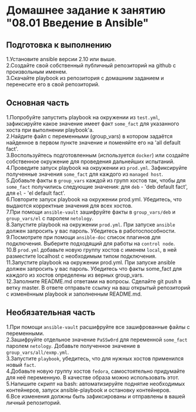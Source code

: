 # Домашнее задание к занятию "08.01 Введение в Ansible"

## Подготовка к выполнению

1.Установите ansible версии 2.10 или выше.<br>
2.Создайте свой собственный публичный репозиторий на github с произвольным именем.<br>
3.Скачайте playbook из репозитория с домашним заданием и перенесите его в свой репозиторий.<br>

## Основная часть

1.Попробуйте запустить playbook на окружении из `test.yml`, зафиксируйте какое значение имеет факт `some_fact` для указанного хоста при выполнении playbook'a.<br>
2.Найдите файл с переменными (group_vars) в котором задаётся найденное в первом пункте значение и поменяйте его на 'all default fact'.<br>
3.Воспользуйтесь подготовленным (используется `docker`) или создайте собственное окружение для проведения дальнейших испытаний.<br>
4.Проведите запуск playbook на окружении из `prod.yml`. Зафиксируйте полученные значения `some_fact` для каждого из `managed host`.<br>
5.Добавьте факты в `group_vars` каждой из групп хостов так, чтобы для `some_fact` получились следующие значения: для `deb` - 'deb default fact', для `el` - 'el default fact'.<br>
6.Повторите запуск playbook на окружении prod.yml. Убедитесь, что выдаются корректные значения для всех хостов.<br>
7.При помощи `ansible-vault` зашифруйте факты в `group_vars/deb` и `group_vars/el` с паролем `netology`.<br>
8.Запустите playbook на окружении `prod.yml`. При запуске `ansible` должен запросить у вас пароль. Убедитесь в работоспособности.<br>
9.Посмотрите при помощи `ansible-doc` список плагинов для подключения. Выберите подходящий для работы на `control node`.<br>
10.В `prod.yml` добавьте новую группу хостов с именем `local`, в ней разместите localhost с необходимым типом подключения.<br>
11.Запустите playbook на окружении prod.yml. При запуске ansible должен запросить у вас пароль. Убедитесь что факты some_fact для каждого из хостов определены из верных group_vars.<br>
12.Заполните README.md ответами на вопросы. Сделайте git push в ветку master. В ответе отправьте ссылку на ваш открытый репозиторий с изменённым playbook и заполненным README.md.<br>


## Необязательная часть

1.При помощи `ansible-vault` расшифруйте все зашифрованные файлы с переменными.<br>
2.Зашифруйте отдельное значение `PaSSw0rd` для переменной `some_fact` паролем `netology`. Добавьте полученное значение в `group_vars/all/exmp.yml`.<br>
3.Запустите `playbook`, убедитесь, что для нужных хостов применился новый `fact`.<br>
4.Добавьте новую группу хостов `fedora`, самостоятельно придумайте для неё переменную. В качестве образа можно использовать этот.<br>
5.Напишите скрипт на bash: автоматизируйте поднятие необходимых контейнеров, запуск ansible-playbook и остановку контейнеров.<br>
6.Все изменения должны быть зафиксированы и отправлены в вашей личный репозиторий.<br>
